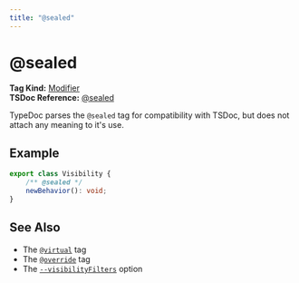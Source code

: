 ```yaml
---
title: "@sealed"
---
```


# @sealed

**Tag Kind:** [Modifier](../tags.md#modifier-tags) <br>
**TSDoc Reference:** [@sealed](https://tsdoc.org/pages/tags/sealed/)

TypeDoc parses the `@sealed` tag for compatibility with TSDoc, but does not attach any meaning to it's use.

## Example

```ts
export class Visibility {
    /** @sealed */
    newBehavior(): void;
}
```

## See Also

- The [`@virtual`](virtual.md) tag
- The [`@override`](override.md) tag
- The [`--visibilityFilters`](../options/output.md#visibilityfilters) option
